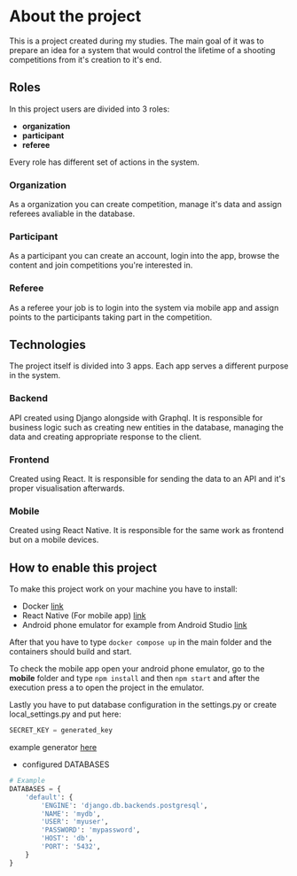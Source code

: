 # About the project
This is a project created during my studies. The main goal of it was to prepare an idea for a system that would control the lifetime of a shooting competitions from it's creation to it's end.
## Roles
In this project users are divided into 3 roles: 
- **organization**
- **participant**
- **referee**
  
Every role has different set of actions in the system.
### Organization
As a organization you can create competition, manage it's data and assign referees avaliable in the database.
### Participant
As a participant you can create an account, login into the app, browse the content and join competitions you're interested in.
### Referee
As a referee your job is to login into the system via mobile app and assign points to the participants taking part in the competition.

## Technologies
The project itself is divided into 3 apps. Each app serves a different purpose in the system.
### Backend
API created using Django alongside with Graphql. It is responsible for business logic such as creating new entities in the database, managing the data and creating appropriate response to the client.
### Frontend 
Created using React. It is responsible for sending the data to an API and it's proper visualisation afterwards.
### Mobile
Created using React Native. It is responsible for the same work as frontend but on a mobile devices.


## How to enable this project
To make this project work on your machine you have to install:
- Docker <a href="https://www.docker.com/">link</a>
- React Native (For mobile app) <a href="https://reactnative.dev/">link</a>
- Android phone emulator for example from Android Studio <a href="https://developer.android.com/studio">link</a>

After that you have to type `docker compose up` in the main folder and the containers should build and start.

To check the mobile app open your android phone emulator, go to the **mobile** folder and type `npm install` and then `npm start` and after the execution press a to open the project in the emulator.

Lastly you have to put database configuration in the settings.py or create local_settings.py and put here:
```python
SECRET_KEY = generated_key
```
example generator <a href="https://djecrety.ir/">here</a>
- configured DATABASES
```python
# Example
DATABASES = {
    'default': {
        'ENGINE': 'django.db.backends.postgresql',
        'NAME': 'mydb',
        'USER': 'myuser',
        'PASSWORD': 'mypassword',
        'HOST': 'db',
        'PORT': '5432',
    }
}
```

